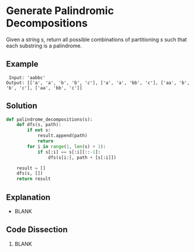 # Generate Palindromic Decompositions
Given a string _s_, return all possible combinations of partitioning _s_ such that each substring is a palindrome.

## Example
```
 Input: 'aabbc'
Output: [['a', 'a', 'b', 'b', 'c'], ['a', 'a', 'bb', 'c'], ['aa', 'b', 'b', 'c'], ['aa', 'bb', 'c']]
```

## Solution
```python
def palindrome_decompositions(s):
    def dfs(s, path):
        if not s:
            result.append(path)
            return
        for i in range(1, len(s) + 1):
            if s[:i] == s[:i][::-1]:
                dfs(s[i:], path + [s[:i]])

    result = []
    dfs(s, [])
    return result
```

## Explanation
* BLANK

## Code Dissection
1. BLANK